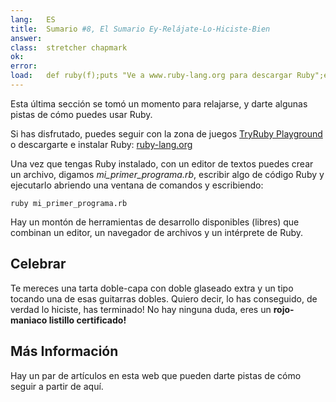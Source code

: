 ```yaml
---
lang:   ES
title:  Sumario #8, El Sumario Ey-Relájate-Lo-Hiciste-Bien
answer: 
class:  stretcher chapmark
ok:     
error:  
load:   def ruby(f);puts "Ve a www.ruby-lang.org para descargar Ruby";end;class K;attr_reader :rb;end;mi_primer_programa=K.new
---
```


Esta última sección se tomó un momento para relajarse, y darte algunas pistas de cómo puedes usar Ruby.

Si has disfrutado, puedes seguir con la zona de juegos <a href="/playground">TryRuby Playground</a>
o descargarte e instalar Ruby:
<a href="https://www.ruby-lang.org/en/downloads/" target="_blank">ruby-lang.org</a>

Una vez que tengas Ruby instalado, con un editor de textos puedes crear un archivo, digamos _mi\_primer\_programa.rb_, escribir algo de código Ruby y ejecutarlo abriendo una ventana de comandos y escribiendo:

    ruby mi_primer_programa.rb

Hay un montón de herramientas de desarrollo disponibles (libres) que combinan un editor, un navegador de archivos y un intérprete de Ruby.

## Celebrar
Te mereces una tarta doble-capa con doble glaseado extra y un tipo tocando una de esas guitarras dobles.
Quiero decir, lo has conseguido, de verdad lo hiciste, has terminado! No hay ninguna duda, eres un __rojo-maniaco listillo certificado!__

## Más Información
Hay un par de artículos en esta web que pueden darte pistas de cómo seguir a partir de aquí.
